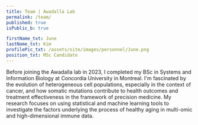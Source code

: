```yaml
---
title: Team | Awadalla Lab
permalink: /team/
published: true
isPublic_b: true

firstName_txt: June
lastName_txt: Kim
profilePic_txt: /assets/site/images/personnel/June.png
position_txt: MSc Candidate
---
```


Before joining the Awadalla lab in 2023, I completed my BSc in Systems and Information Biology at Concordia University in Montreal. I'm fascinated by the evolution of heterogeneous cell populations, especially in the context of cancer, and how somatic mutations contribute to health outcomes and treatment effectiveness in the framework of precision medicine. My research focuses on using statistical and machine learning tools to investigate the factors underlying the process of healthy aging in multi-omic and high-dimensional immune data.
